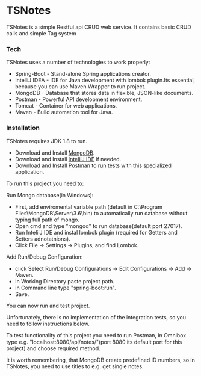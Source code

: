 # TSNotes



TSNotes is a simple Restful api CRUD web service. It contains basic CRUD calls and simple Tag system 



### Tech

TSNotes uses a number of technologies to work properly:

* Spring-Boot - Stand-alone Spring applications creator.
* IntelliJ IDEA - IDE for Java development with lombok plugin.Its essential, because you can use Maven Wrapper to run project.
* MongoDB - Database that stores data in flexible, JSON-like documents.
* Postman - Powerful API development environment. 
* Tomcat - Container for web applications.
* Maven - Build automation tool for Java.



### Installation

TSNotes requires JDK 1.8 to run.

* Download and Install [MongoDB](https://www.mongodb.com/download-center?jmp=nav).
* Download and Install [InteliiJ IDE](https://www.jetbrains.com/idea/) if needed.
* Download and Install [Postman](https://www.getpostman.com/apps) to run tests with this specialized application.

To run this project you need to:

Run Mongo database(in Windows): 
* First, add enviromental variable path (default in C:\Program Files\MongoDB\Server\3.6\bin) to automatically run database without typing full path of mongo.
* Open cmd and type "mongod" to run database(default port 27017).
* Run InteliiJ IDE and instal lombok plugin (required for Getters and Setters adnotatnions).
* Click File -> Settings ->  Plugins, and find Lombok.
    
Add Run/Debug Configuration:
* click Select Run/Debug Configurations -> Edit Configurations -> Add -> Maven.
* in Working Directory paste project path.
* in Command line type "spring-boot:run".
* Save.
    
You can now run and test project.

Unfortunately, there is no implementation of the integration tests, so you need to follow instructions below.

To test functionality of this project you need to run Postman, in Omnibox type e.g. "localhost:8080/api/notes/"(port 8080 its default port for this project) and choose required method.

It is worth remembering, that MongoDB create predefined ID numbers, so in TSNotes, you need to use titles to e.g. get single notes.

